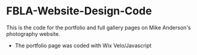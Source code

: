 # FBLA-Website-Design-Code
This is the code for the portfolio and full gallery pages on Mike Anderson's photography website.
- The portfolio page was coded with Wix Velo/Javascript
